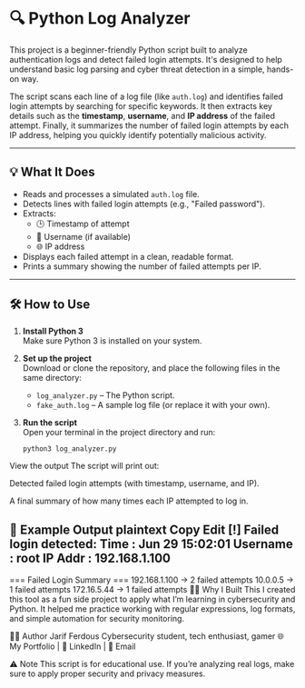 # 🔍 Python Log Analyzer

This project is a beginner-friendly Python script built to analyze authentication logs and detect failed login attempts. It's designed to help understand basic log parsing and cyber threat detection in a simple, hands-on way.

The script scans each line of a log file (like `auth.log`) and identifies failed login attempts by searching for specific keywords. It then extracts key details such as the **timestamp**, **username**, and **IP address** of the failed attempt. Finally, it summarizes the number of failed login attempts by each IP address, helping you quickly identify potentially malicious activity.

---

## 💡 What It Does

- Reads and processes a simulated `auth.log` file.
- Detects lines with failed login attempts (e.g., "Failed password").
- Extracts:
  - 🕒 Timestamp of attempt
  - 👤 Username (if available)
  - 🌐 IP address
- Displays each failed attempt in a clean, readable format.
- Prints a summary showing the number of failed attempts per IP.

---

## 🛠️ How to Use

1. **Install Python 3**  
   Make sure Python 3 is installed on your system.

2. **Set up the project**  
   Download or clone the repository, and place the following files in the same directory:
   - `log_analyzer.py` – The Python script.
   - `fake_auth.log` – A sample log file (or replace it with your own).

3. **Run the script**  
   Open your terminal in the project directory and run:

   ```bash
   python3 log_analyzer.py
View the output
The script will print out:

Detected failed login attempts (with timestamp, username, and IP).

A final summary of how many times each IP attempted to log in.

📂 Example Output
plaintext
Copy
Edit
[!] Failed login detected:
Time     : Jun 29 15:02:01
Username : root
IP Addr  : 192.168.1.100
----------------------------------------

=== Failed Login Summary ===
192.168.1.100 → 2 failed attempts
10.0.0.5 → 1 failed attempts
172.16.5.44 → 1 failed attempts
🙋‍♂️ Why I Built This
I created this tool as a fun side project to apply what I’m learning in cybersecurity and Python. It helped me practice working with regular expressions, log formats, and simple automation for security monitoring.

👨‍💻 Author
Jarif Ferdous
Cybersecurity student, tech enthusiast, gamer
🌐 My Portfolio | 💼 LinkedIn | 📧 Email

⚠️ Note
This script is for educational use. If you’re analyzing real logs, make sure to apply proper security and privacy measures.
